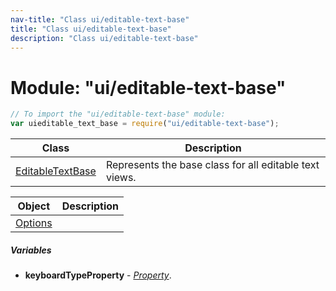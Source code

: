 ```yaml
---
nav-title: "Class ui/editable-text-base"
title: "Class ui/editable-text-base"
description: "Class ui/editable-text-base"
---
```

# Module: "ui/editable-text-base"

``` JavaScript
// To import the "ui/editable-text-base" module:
var uieditable_text_base = require("ui/editable-text-base");
```

Class | Description
------|------------
[EditableTextBase](../../ui/editable-text-base/EditableTextBase.md) | Represents the base class for all editable text views.

Object | Description
------|------------
[Options](../../ui/editable-text-base/Options.md) | 

##### Variables
 - **keyboardTypeProperty** - [_Property_](../../ui/core/dependency-observable/Property.md).
